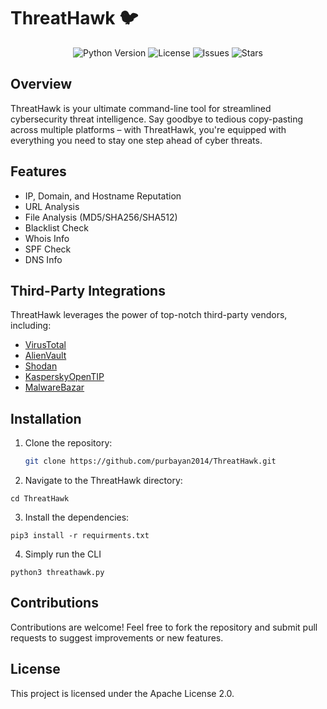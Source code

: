 # ThreatHawk 🐦

<p align="center">
  <img src="https://img.shields.io/badge/python-3.9%2B-blue" alt="Python Version">
  <img src="https://img.shields.io/github/license/purbayan2014/ThreatHawk" alt="License">
  <img src="https://img.shields.io/github/issues/purbayan2014/ThreatHawk" alt="Issues">
  <img src="https://img.shields.io/github/stars/purbayan2014/ThreatHawk" alt="Stars">
</p>

## Overview

ThreatHawk is your ultimate command-line tool for streamlined cybersecurity threat intelligence. Say goodbye to tedious copy-pasting across multiple platforms – with ThreatHawk, you're equipped with everything you need to stay one step ahead of cyber threats.

## Features

- IP, Domain, and Hostname Reputation
- URL Analysis
- File Analysis (MD5/SHA256/SHA512)
- Blacklist Check
- Whois Info
- SPF Check
- DNS Info

## Third-Party Integrations

ThreatHawk leverages the power of top-notch third-party vendors, including:

- [VirusTotal](https://www.virustotal.com/)
- [AlienVault](https://www.alienvault.com/)
- [Shodan](https://www.shodan.io/)
- [KasperskyOpenTIP](https://opentip.kaspersky.com/)
- [MalwareBazar](https://bazaar.abuse.ch/)

## Installation

1. Clone the repository:
   ```bash
   git clone https://github.com/purbayan2014/ThreatHawk.git
   ```
2. Navigate to the ThreatHawk directory:
  ```
  cd ThreatHawk
  ```
3. Install the dependencies:
  ```
  pip3 install -r requirments.txt
  ```
4. Simply run the CLI
  ```
  python3 threathawk.py
  ```
   
## Contributions

Contributions are welcome! Feel free to fork the repository and submit pull requests to suggest improvements or new features.


## License

This project is licensed under the Apache License 2.0.
